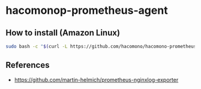 # hacomonop-prometheus-agent

## How to install (Amazon Linux)

```sh
sudo bash -c "$(curl -L https://github.com/hacomono/hacomono-prometheus-agent/releases/download/v0.1.1/install.bash)"
```

## References

* https://github.com/martin-helmich/prometheus-nginxlog-exporter
